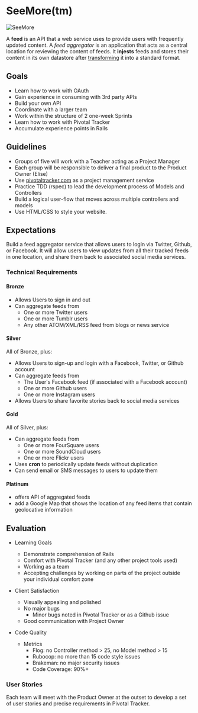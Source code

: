 SeeMore(tm)
============

![SeeMore](http://www.theirishduck.info/wp-content/uploads/2013/06/plant.png) 

A **feed** is an API that a web service uses to provide users with frequently updated content. A *feed aggregator*  is an application that acts as a central location for reviewing the content of feeds. It **injests** feeds and stores their content in its own datastore after [transforming](http://en.wikipedia.org/wiki/Extract,_transform,_load) it into a standard format.

## Goals
+ Learn how to work with OAuth
+ Gain experience in consuming with 3rd party APIs
+ Build your own API
+ Coordinate with a larger team
+ Work within the structure of 2 one-week Sprints
+ Learn how to work with Pivotal Tracker
+ Accumulate experience points in Rails 

## Guidelines

+ Groups of five will work with a Teacher acting as a Project Manager
+ Each group will be responsible to deliver a final product to the Product Owner (Elise)
+ Use [pivotaltracker.com](http://pivotaltracker.com) as a project management service
+ Practice TDD (rspec) to lead the development process of Models and Controllers
+ Build a logical user-flow that moves across multiple controllers and models
+ Use HTML/CSS to style your website.

## Expectations

Build a feed aggregator service that allows users to login via Twitter, Github, or Facebook. It will allow users to view updates from all their tracked feeds in one location, and share them back to associated social media services.

### Technical Requirements
#### Bronze
+ Allows Users to sign in and out
+ Can aggregate feeds from 
    * One or more Twitter users
    * One or more Tumblr users
    * Any other ATOM/XML/RSS feed from blogs or news service

#### Silver
All of Bronze, plus:
+ Allows Users to sign-up and login with a Facebook, Twitter, or Github account
+ Can aggregate feeds from
    * The User's Facebook feed (if associated with a Facebook account)
    * One or more Github users
    * One or more Instagram users
+ Allows Users to share favorite stories back to social media services

#### Gold
All of Silver, plus:
+ Can aggregate feeds from
    * One or more FourSquare users
    * One or more SoundCloud users
    * One or more Flickr users
+ Uses **cron** to periodically update feeds without duplication
+ Can send email or SMS messages to users to update them

#### Platinum
+ offers API of aggregated feeds
+ add a Google Map that shows the location of any feed items that contain geolocative information


## Evaluation
+ Learning Goals
    * Demonstrate comprehension of Rails
    * Comfort with Pivotal Tracker (and any other project tools used)
    * Working as a team
    * Accepting challenges by working on parts of the project outside your individual comfort zone

+ Client Satisfaction
    * Visually appealing and polished
    * No major bugs
        - Minor bugs noted in Pivotal Tracker or as a Github issue 
    * Good communication with Project Owner

+ Code Quality 
    * Metrics
        - Flog: no Controller method > 25, no Model method > 15
        - Rubocop: no more than 15 code style issues
        - Brakeman: no major security issues
        - Code Coverage: 90%+


### User Stories
Each team will meet with the Product Owner at the outset to develop a set of user stories and precise requirements in Pivotal Tracker.







